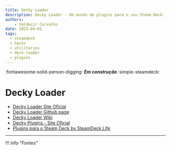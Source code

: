 ```yaml
---
title: Decky Loader
description: Decky Loader - Um mundo de plugins para o seu Steam Deck.
authors:
    - Valdecir Carvalho
date: 2023-04-01
tags:
  - steamdeck
  - hacks
  - utilitarios
  - deck-loader
  - plugins
---
```


:fontawesome-solid-person-digging: **_Em construção_**
:simple-steamdeck:

# Decky Loader

- [Decky Loader Site Oficial](https://decky.xyz/)
- [Decky Loader Github page](https://github.com/SteamDeckHomebrew/decky-loader)
- [Decky Loader Wiki](https://wiki.deckbrew.xyz/en/user-guide/home)
- [Decky Plugins - Site Oficial](https://plugins.deckbrew.xyz/)
- [Plugins para o Steam Deck by SteamDeck Life](https://steamdecklife.com/category/steam-deck-plugins/)

----
!!! info "Fontes"


